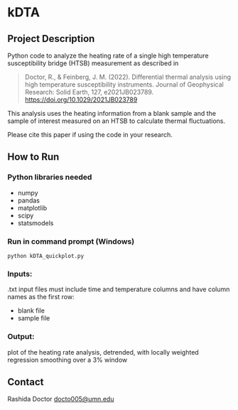 # kDTA

## Project Description
Python code to analyze the heating rate of a single high temperature susceptibility bridge (HTSB) measurement as described in
> Doctor, R., & Feinberg, J. M. (2022). Differential thermal analysis using high temperature susceptibility instruments. Journal of Geophysical Research: Solid Earth, 127, e2021JB023789. https://doi.org/10.1029/2021JB023789

This analysis uses the heating information from a blank sample and the sample of interest measured on an HTSB to calculate thermal fluctuations. 

Please cite this paper if using the code in your research.

## How to Run
### Python libraries needed
- numpy
- pandas
- matplotlib
- scipy
- statsmodels

### Run in command prompt (Windows)
	python kDTA_quickplot.py
	
### Inputs:
.txt input files must include time and temperature columns and have column names as the first row:
- blank file
- sample file
	
### Output:
plot of the heating rate analysis, detrended, with locally weighted regression smoothing over a 3% window


## Contact
Rashida Doctor
docto005@umn.edu
